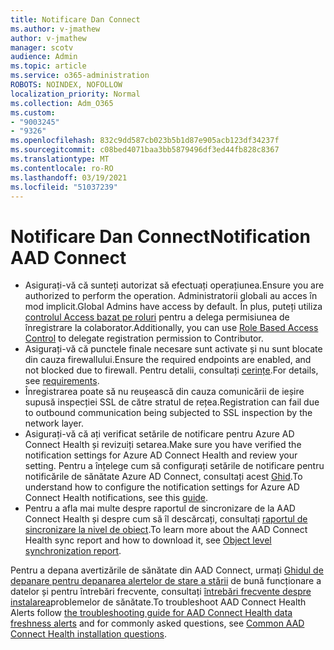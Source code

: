 ```yaml
---
title: Notificare Dan Connect
ms.author: v-jmathew
author: v-jmathew
manager: scotv
audience: Admin
ms.topic: article
ms.service: o365-administration
ROBOTS: NOINDEX, NOFOLLOW
localization_priority: Normal
ms.collection: Adm_O365
ms.custom:
- "9003245"
- "9326"
ms.openlocfilehash: 832c9dd587cb023b5b1d87e905acb123df34237f
ms.sourcegitcommit: c08bed4071baa3bb5879496df3ed44fb828c8367
ms.translationtype: MT
ms.contentlocale: ro-RO
ms.lasthandoff: 03/19/2021
ms.locfileid: "51037239"
---
```

# <a name="notification-aad-connect"></a><span data-ttu-id="ae4a8-102">Notificare Dan Connect</span><span class="sxs-lookup"><span data-stu-id="ae4a8-102">Notification AAD Connect</span></span>

- <span data-ttu-id="ae4a8-103">Asigurați-vă că sunteți autorizat să efectuați operațiunea.</span><span class="sxs-lookup"><span data-stu-id="ae4a8-103">Ensure you are authorized to perform the operation.</span></span> <span data-ttu-id="ae4a8-104">Administratorii globali au acces în mod implicit.</span><span class="sxs-lookup"><span data-stu-id="ae4a8-104">Global Admins have access by default.</span></span> <span data-ttu-id="ae4a8-105">În plus, puteți utiliza [controlul Access bazat pe roluri](https://docs.microsoft.com/azure/active-directory/connect-health/active-directory-aadconnect-health-operations) pentru a delega permisiunea de înregistrare la colaborator.</span><span class="sxs-lookup"><span data-stu-id="ae4a8-105">Additionally, you can use [Role Based Access Control](https://docs.microsoft.com/azure/active-directory/connect-health/active-directory-aadconnect-health-operations) to delegate registration permission to Contributor.</span></span>
- <span data-ttu-id="ae4a8-106">Asigurați-vă că punctele finale necesare sunt activate și nu sunt blocate din cauza firewallului.</span><span class="sxs-lookup"><span data-stu-id="ae4a8-106">Ensure the required endpoints are enabled, and not blocked due to firewall.</span></span> <span data-ttu-id="ae4a8-107">Pentru detalii, consultați [cerințe](https://docs.microsoft.com/azure/active-directory/hybrid/how-to-connect-health-agent-install).</span><span class="sxs-lookup"><span data-stu-id="ae4a8-107">For details, see [requirements](https://docs.microsoft.com/azure/active-directory/hybrid/how-to-connect-health-agent-install).</span></span>
- <span data-ttu-id="ae4a8-108">Înregistrarea poate să nu reușească din cauza comunicării de ieșire supusă inspecției SSL de către stratul de rețea.</span><span class="sxs-lookup"><span data-stu-id="ae4a8-108">Registration can fail due to outbound communication being subjected to SSL inspection by the network layer.</span></span>
- <span data-ttu-id="ae4a8-109">Asigurați-vă că ați verificat setările de notificare pentru Azure AD Connect Health și revizuiți setarea.</span><span class="sxs-lookup"><span data-stu-id="ae4a8-109">Make sure you have verified the notification settings for Azure AD Connect Health and review your setting.</span></span> <span data-ttu-id="ae4a8-110">Pentru a înțelege cum să configurați setările de notificare pentru notificările de sănătate Azure AD Connect, consultați acest [Ghid](https://docs.microsoft.com/azure/active-directory/hybrid/how-to-connect-health-operations).</span><span class="sxs-lookup"><span data-stu-id="ae4a8-110">To understand how to configure the notification settings for Azure AD Connect Health notifications, see this [guide](https://docs.microsoft.com/azure/active-directory/hybrid/how-to-connect-health-operations).</span></span>
- <span data-ttu-id="ae4a8-111">Pentru a afla mai multe despre raportul de sincronizare de la AAD Connect Health și despre cum să îl descărcați, consultați [raportul de sincronizare la nivel de obiect](https://docs.microsoft.com/azure/active-directory/hybrid/how-to-connect-health-sync).</span><span class="sxs-lookup"><span data-stu-id="ae4a8-111">To learn more about the AAD Connect Health sync report and how to download it, see [Object level synchronization report](https://docs.microsoft.com/azure/active-directory/hybrid/how-to-connect-health-sync).</span></span>

<span data-ttu-id="ae4a8-112">Pentru a depana avertizările de sănătate din AAD Connect, urmați [Ghidul de depanare pentru depanarea alertelor de stare a stării](https://docs.microsoft.com/azure/active-directory/hybrid/how-to-connect-health-data-freshness) de bună funcționare a datelor și pentru întrebări frecvente, consultați [întrebări frecvente despre instalarea](https://docs.microsoft.com/azure/active-directory/hybrid/reference-connect-health-faq)problemelor de sănătate.</span><span class="sxs-lookup"><span data-stu-id="ae4a8-112">To troubleshoot AAD Connect Health Alerts follow [the troubleshooting guide for AAD Connect Health data freshness alerts](https://docs.microsoft.com/azure/active-directory/hybrid/how-to-connect-health-data-freshness) and for commonly asked questions, see [Common AAD Connect Health installation questions](https://docs.microsoft.com/azure/active-directory/hybrid/reference-connect-health-faq).</span></span>
